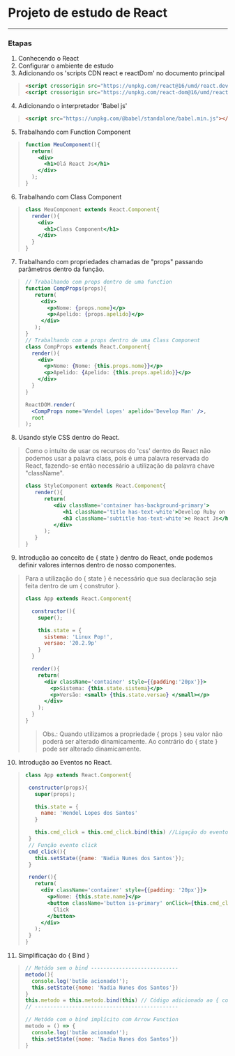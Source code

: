 # Projeto de estudo de React

----

### Etapas
1. Conhecendo o React
2. Configurar o ambiente de estudo
3. Adicionando os 'scripts CDN react e reactDom' no documento principal

> ```html
> <script crossorigin src="https://unpkg.com/react@16/umd/react.development.js"></script>
> <script crossorigin src="https://unpkg.com/react-dom@16/umd/react-dom.development.js"></script>
> 
> ```
>
> 

4. Adicionando o interpretador 'Babel js'

> ```html
> <script src="https://unpkg.com/@babel/standalone/babel.min.js"></script>
> ```
>
> 

5. Trabalhando com Function Component

> ```jsx
> function MeuComponent(){
>   return(
>     <div>
>     	<h1>Olá React Js</h1>
>     </div>
>   );
> }
> ```
>
> 

6. Trabalhando com Class Component

> ```jsx
> class MeuComponent extends React.Component{
>   render(){
>     <div>
>       <h1>Class Component</h1>
>     </div>
>   }
> }
> ```

7. Trabalhando com propriedades chamadas de "props" passando parâmetros dentro da função.

> ```jsx
> // Trabalhando com props dentro de uma function
> function CompProps(props){
>    return(
>      <div>
>        <p>Nome: {props.nome}</p>
>        <p>Apelido: {props.apelido}</p>
>      </div>
>    );
> }
> // Trabalhando com a props dentro de uma Class Component
> class CompProps extends React.Component{
>   render(){
>     <div>
>       <p>Nome: {Nome: {this.props.nome}}</p>
>       <p>Apelido: {Apelido: {this.props.apelido}}</p>
>     </div>
>   }
> }
> 
> ReactDOM.render(
>   <CompProps nome='Wendel Lopes' apelido='Develop Man' />,
>   root
> );
> ```

8. Usando style CSS dentro do React.

> Como o intuito de usar os recursos do 'css' dentro do React não podemos usar a palavra class, pois é uma palavra reservada do React, fazendo-se então necessário a utilização da palavra chave "className".
>
> ```jsx
> class StyleComponent extends React.Component{
>    render(){
>       return(
>          <div className='container has-background-primary'>
>             <h1 className='title has-text-white'>Develop Ruby on Rails</h1>
>             <h3 className='subtitle has-text-white'>e React Js</h3>
>          </div>
>       );
>    }
> }
> ```
>
> 

9. Introdução ao conceito de { state } dentro do React, onde podemos definir valores internos dentro de nosso componentes.

> Para a utilização do { state } é necessário que sua declaração seja feita dentro de um { construtor }.
>
> ```jsx
> class App extends React.Component{
> 
>   constructor(){
>     super();
> 
>     this.state = {
>       sistema: 'Linux Pop!',
>       versao: '20.2.9p'
>     }
>   }
> 
>   render(){
>     return(
>       <div className='container' style={{padding:'20px'}}>
>         <p>Sistema: {this.state.sistema}</p>
>         <p>Versão: <small> {this.state.versao} </small></p>
>       </div>
>     );
>   }
> }
> ```
>
> >Obs.: Quando utilizamos a propriedade { props } seu valor não poderá ser alterado dinamicamente. Ao contrário do { state } pode ser alterado dinamicamente.

10. Introdução ao Eventos no React.

>
>
>```jsx
>class App extends React.Component{
>
>  constructor(props){
>    super(props);
>
>    this.state = {
>      name: 'Wendel Lopes dos Santos'
>    }
>
>    this.cmd_click = this.cmd_click.bind(this) //Ligação do evento click a class
>  }
>  // Função evento click 
>  cmd_click(){
>    this.setState({name: 'Nadia Nunes dos Santos'});
>  }
>
>  render(){
>    return(
>      <div className='container' style={{padding: '20px'}}>
>        <p>Nome: {this.state.name}</p>
>        <button className='button is-primary' onClick={this.cmd_click}>
>          Click
>        </button>
>      </div>
>    );
>  }
>}
>```
>
>

11. Simplificação do { Bind }

> ```jsx
> // Metódo sem o bind ----------------------------
> metodo(){
>   console.log('butão acionado!');
>   this.setState({nome: 'Nadia Nunes dos Santos'})
> }
> this.metodo = this.metodo.bind(this) // Código adicionado ao { construct }
> // ----------------------------------------------
> 
> // Metódo com o bind implícito com Arrow Function
> metodo = () => {
>   console.log('butão acionado!');
>   this.setState({nome: 'Nadia Nunes dos Santos'})
> }
> ```
>
> 
